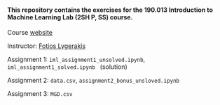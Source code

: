 #### This repository contains the exercises for the 190.013 Introduction to Machine Learning Lab (2SH P, SS) course.

Course [website](https://cps.unileoben.ac.at/150-013-exercises-in-machine-learning-2sh-p-ss-2021-22/)

Instructor: [Fotios Lygerakis](https://cps.unileoben.ac.at/fotios-lygerakis-m-sc/)

Assignment 1: `iml_assignment1_unsolved.ipynb`, `iml_assignment1_solved.ipynb ` (solution)

Assignment 2: `data.csv`, `assignment2_bonus_unsloved.ipynb`

Assignment 3: `MGD.csv`
